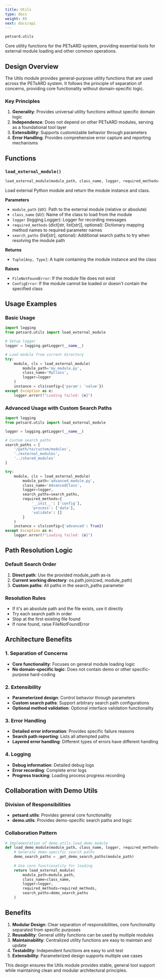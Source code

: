 ```yaml
---
title: Utils
type: docs
weight: 65
next: docs/api
---
```


```python
petsard.utils
```

Core utility functions for the PETsARD system, providing essential tools for external module loading and other common operations.

## Design Overview

The Utils module provides general-purpose utility functions that are used across the PETsARD system. It follows the principle of separation of concerns, providing core functionality without domain-specific logic.

### Key Principles

1. **Generality**: Provides universal utility functions without specific domain logic
2. **Independence**: Does not depend on other PETsARD modules, serving as a foundational tool layer
3. **Extensibility**: Supports customizable behavior through parameters
4. **Error Handling**: Provides comprehensive error capture and reporting mechanisms

## Functions

### `load_external_module()`

```python
load_external_module(module_path, class_name, logger, required_methods=None, search_paths=None)
```

Load external Python module and return the module instance and class.

**Parameters**

- `module_path` (str): Path to the external module (relative or absolute)
- `class_name` (str): Name of the class to load from the module
- `logger` (logging.Logger): Logger for recording messages
- `required_methods` (dict[str, list[str]], optional): Dictionary mapping method names to required parameter names
- `search_paths` (list[str], optional): Additional search paths to try when resolving the module path

**Returns**

- `Tuple[Any, Type]`: A tuple containing the module instance and the class

**Raises**

- `FileNotFoundError`: If the module file does not exist
- `ConfigError`: If the module cannot be loaded or doesn't contain the specified class

## Usage Examples

### Basic Usage

```python
import logging
from petsard.utils import load_external_module

# Setup logger
logger = logging.getLogger(__name__)

# Load module from current directory
try:
    module, cls = load_external_module(
        module_path='my_module.py',
        class_name='MyClass',
        logger=logger
    )
    instance = cls(config={'param': 'value'})
except Exception as e:
    logger.error(f"Loading failed: {e}")
```

### Advanced Usage with Custom Search Paths

```python
import logging
from petsard.utils import load_external_module

logger = logging.getLogger(__name__)

# Custom search paths
search_paths = [
    '/path/to/custom/modules',
    './external_modules',
    '../shared_modules'
]

try:
    module, cls = load_external_module(
        module_path='advanced_module.py',
        class_name='AdvancedClass',
        logger=logger,
        search_paths=search_paths,
        required_methods={
            '__init__': ['config'],
            'process': ['data'],
            'validate': []
        }
    )
    instance = cls(config={'advanced': True})
except Exception as e:
    logger.error(f"Loading failed: {e}")
```

## Path Resolution Logic

### Default Search Order

1. **Direct path**: Use the provided module_path as-is
2. **Current working directory**: os.path.join(cwd, module_path)
3. **Custom paths**: All paths in the search_paths parameter

### Resolution Rules

- If it's an absolute path and the file exists, use it directly
- Try each search path in order
- Stop at the first existing file found
- If none found, raise FileNotFoundError

## Architecture Benefits

### 1. Separation of Concerns
- **Core functionality**: Focuses on general module loading logic
- **No domain-specific logic**: Does not contain demo or other specific-purpose hard-coding

### 2. Extensibility
- **Parameterized design**: Control behavior through parameters
- **Custom search paths**: Support arbitrary search path configurations
- **Optional method validation**: Optional interface validation functionality

### 3. Error Handling
- **Detailed error information**: Provides specific failure reasons
- **Search path reporting**: Lists all attempted paths
- **Layered error handling**: Different types of errors have different handling

### 4. Logging
- **Debug information**: Detailed debug logs
- **Error recording**: Complete error logs
- **Progress tracking**: Loading process progress recording

## Collaboration with Demo Utils

### Division of Responsibilities
- **petsard.utils**: Provides general core functionality
- **demo.utils**: Provides demo-specific search paths and logic

### Collaboration Pattern
```python
# Implementation of demo.utils.load_demo_module
def load_demo_module(module_path, class_name, logger, required_methods=None):
    # Generate demo-specific search paths
    demo_search_paths = _get_demo_search_paths(module_path)
    
    # Use core functionality for loading
    return load_external_module(
        module_path=module_path,
        class_name=class_name,
        logger=logger,
        required_methods=required_methods,
        search_paths=demo_search_paths
    )
```

## Benefits

1. **Modular Design**: Clear separation of responsibilities, core functionality separated from specific purposes
2. **Reusability**: General utility functions can be used by multiple modules
3. **Maintainability**: Centralized utility functions are easy to maintain and update
4. **Testability**: Independent functions are easy to unit test
5. **Extensibility**: Parameterized design supports multiple use cases

This design ensures the Utils module provides stable, general tool support while maintaining clean and modular architectural principles.